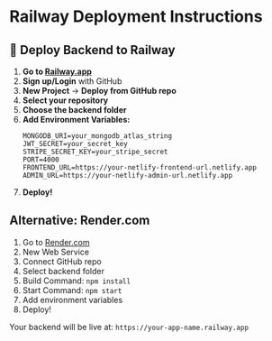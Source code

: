 # Railway Deployment Instructions

## 🚂 Deploy Backend to Railway

1. **Go to [Railway.app](https://railway.app)**
2. **Sign up/Login** with GitHub
3. **New Project** → **Deploy from GitHub repo**
4. **Select your repository**
5. **Choose the backend folder**
6. **Add Environment Variables:**
   ```
   MONGODB_URI=your_mongodb_atlas_string
   JWT_SECRET=your_secret_key
   STRIPE_SECRET_KEY=your_stripe_secret
   PORT=4000
   FRONTEND_URL=https://your-netlify-frontend-url.netlify.app
   ADMIN_URL=https://your-netlify-admin-url.netlify.app
   ```
7. **Deploy!**

## Alternative: Render.com
1. Go to [Render.com](https://render.com)
2. New Web Service
3. Connect GitHub repo
4. Select backend folder
5. Build Command: `npm install`
6. Start Command: `npm start`
7. Add environment variables
8. Deploy!

Your backend will be live at: `https://your-app-name.railway.app`
